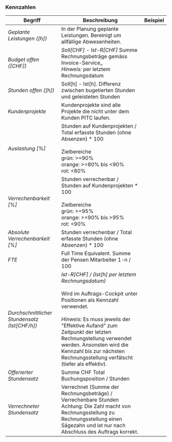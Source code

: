 ### Kennzahlen

| Begriff | Beschreibung | Beispiel |
| --- | --- | --- |
| _Geplante Leistungen ([h])_ | In der Planung geplante Leistungen. Bereinigt um allfällige Abwesenheiten. <br /> | |
| _Budget offen ([CHF])_ | _Soll[CHF] - Ist-R[CHF]_ Summe Rechnungsbeträge gemäss Invoice-Service_ <br />_Hinweis:_ per letztem Rechnungsdatum | |
| _Stunden offen ([h])_ | Soll[h] - Ist[h]. Differenz zwischen bugetierten Stunden und geleisteten Stunden | |
| _Kundenprojekte_ | Kundenprojekte sind alle Projekte die nicht unter dem Kunden PITC laufen. | |
| _Auslastung [%]_ | Stunden auf Kundenprojekten / Total erfasste Stunden (ohne Absenzen) * 100 <br /> <br />Zielbereiche <br />grün: >=90% <br />orange: >=80% bis <90% <br />rot: <80% | |
| _Verrechenbarkeit [%]_ | Stunden verrechenbar / Stunden auf Kundenprojekten * 100 <br /> <br />Zielbereiche <br />grün: >=95% <br />orange: >=90% bis >95% <br />rot: <90% | |
| _Absolute Verrechenbarkeit [%]_ | Stunden verrechenbar / Total erfasste Stunden (ohne Absenzen) * 100 | | |
| _FTE_ | Full Time Equivalent. Summe der Pensen Mitarbeiter 1-n / 100 | |
| _Durchschnittlicher Stundensatz (Ist[CHF/h])_ | _Ist-R[CHF] / (Ist[h] per letztem Rechnungsdatum)_ <br /> <br />Wird im Auftrags-Cockpit unter Positionen als Kennzahl verwendet. <br /> <br />_Hinweis:_ Es muss jeweils der "Effektive Aufand" zum Zeitpunkt der letzten Rechnungstellung verwendet werden. Ansonsten wird die Kennzahl bis zur nächsten Rechnungsstellung verfälscht (tiefer als effektiv). | | |
| _Offerierter Stundensatz_ | Summe CHF Total Buchungsposition / Stunden | |
| _Verrechneter Stundensatz_ | Verrechnet (Summe der Rechnungsbeträge) / Verrechenbare Stunden <br />Achtung: Die Zahl macht von Rechnungsstellung zu Rechnungsstellung einen Sägezahn und ist nur nach Abschluss des Auftrags korrekt. | |
